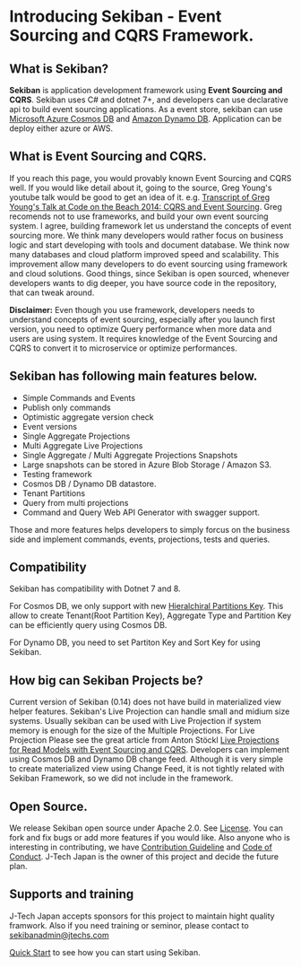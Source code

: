 # Introducing Sekiban - Event Sourcing and CQRS Framework.

## What is Sekiban?

**Sekiban** is application development framework using **Event Sourcing and CQRS**. Sekiban uses C# and dotnet 7+, and developers can use declarative api to build event sourcing applications. As a event store, sekiban can use [Microsoft Azure Cosmos DB](https://azure.microsoft.com/en-us/products/cosmos-db) and [Amazon Dynamo DB](https://aws.amazon.com/dynamodb/). Application can be deploy either azure or AWS.

## What is Event Sourcing and CQRS.
If you reach this page, you would provably known Event Sourcing and CQRS well. If you would like detail about it, going to the source, Greg Young's youtube talk would be good to get an idea of it. e.g. [Transcript of Greg Young's Talk at Code on the Beach 2014: CQRS and Event Sourcing](https://www.eventstore.com/blog/transcript-of-greg-youngs-talk-at-code-on-the-beach-2014-cqrs-and-event-sourcing).
Greg recomends not to use frameworks, and build your own event sourcing system. I agree, building framework let us understand the concepts of event sourcing more. We think many developers would rather focus on business logic and start developing with tools and document database. We think now many databases and cloud platform improved speed and scalability. This improvement allow many developers to do event sourcing using framework and cloud solutions. Good things, since  Sekiban is open sourced, whenever developers wants to dig deeper, you have source code in the repository, that can tweak around. 

**Disclaimer:** Even though you use framework, developers needs to understand concepts of event sourcing, especially after you launch first version, you need to optimize Query performance when more data and users are using system. It requires knowledge of the Event Sourcing and CQRS to convert it to microservice or optimize performances.

## Sekiban has following main features below.

- Simple Commands and Events
- Publish only commands
- Optimistic aggregate version check
- Event versions
- Single Aggregate Projections
- Multi Aggregate Live Projections
- Single Aggregate / Multi Aggregate Projections Snapshots
- Large snapshots can be stored in Azure Blob Storage / Amazon S3.
- Testing framework
- Cosmos DB / Dynamo DB datastore.
- Tenant Partitions
- Query from multi projections
- Command and Query Web API Generator with swagger support.

Those and more features helps developers to simply forcus on the business side and implement commands, events, projections, tests and queries.

## Compatibility

Sekiban has compatibility with Dotnet 7 and 8. 

For Cosmos DB, we only support with new [Hieralchiral Partitions Key](https://learn.microsoft.com/en-us/azure/cosmos-db/hierarchical-partition-keys?tabs=net-v3%2Cbicep). This allow to create Tenant(Root Partition Key), Aggregate Type and Partition Key can be efficiently query using Cosmos DB.

For Dynamo DB, you need to set Partiton Key and Sort Key for using Sekiban.

## How big can Sekiban Projects be?
Current version of Sekiban (0.14) does not have build in materialized view helper features. Sekiban's Live Projection can handle small and midium size systems. Usually sekiban can be used with Live Projection if system memory is enough for the size of the Multiple Projections. For Live Projection Please see the great article from Anton Stöckl [Live Projections for Read Models with Event Sourcing and CQRS](https://medium.com/@TonyBologni/live-projections-for-read-models-with-event-sourcing-and-cqrs-42dd18b19fd0). Developers can implement using Cosmos DB and Dynamo DB change feed. Although it is very simple to create materialized view using Change Feed, it is not tightly related with Sekiban Framework, so we did not include in the framework.

## Open Source.
We release Sekiban open source under Apache 2.0. See [License](https://github.com/J-Tech-Japan/Sekiban/blob/main/LICENSE). You can fork and fix bugs or add more features if you would like. Also anyone who is interesting in contributing, we have [Contribution Guideline](https://github.com/J-Tech-Japan/Sekiban/blob/main/CONTRIBUTING.md) and [Code of Conduct](https://github.com/J-Tech-Japan/Sekiban/blob/main/CODE_OF_CONDUCT.md). J-Tech Japan is the owner of this project and decide the future plan.

## Supports and training
J-Tech Japan accepts sponsors for this project to maintain hight quality framwork. Also if you need training or seminor, please contact to [sekibanadmin@jtechs.com](mailto:sekibanadmin@jtechs.com)



[Quick Start](./quick-start.md) to see how you can start using Sekiban.